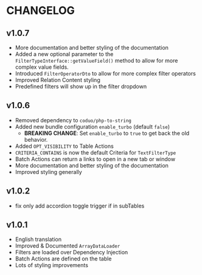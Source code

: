 # CHANGELOG

## v1.0.7
 - More documentation and better styling of the documentation
 - Added a new optional parameter to the `FilterTypeInterface::getValueField()` method to allow for more complex value fields.
 - Introduced `FilterOperatorDto` to allow for more complex filter operators
 - Improved Relation Content styling
 - Predefined filters will show up in the filter dropdown

## v1.0.6
 - Removed dependency to `coduo/php-to-string` 
 - Added new bundle configuration `enable_turbo` (default `false`)
     - **BREAKING CHANGE**: Set `enable_turbo` to `true` to get back the old behavior.
 - Added `OPT_VISIBILITY` to Table Actions
 - `CRITERIA_CONTAINS` is now the default Criteria for `TextFilterType`
 - Batch Actions can return a links to open in a new tab or window
 - More documentation and better styling of the documentation
 - Improved styling generally

## v1.0.2
 - fix only add accordion toggle trigger if in subTables

## v1.0.1
 - English translation
 - Improved & Documented `ArrayDataLoader`
 - Filters are loaded over Dependency Injection
 - Batch Actions are defined on the table
 - Lots of styling improvements
